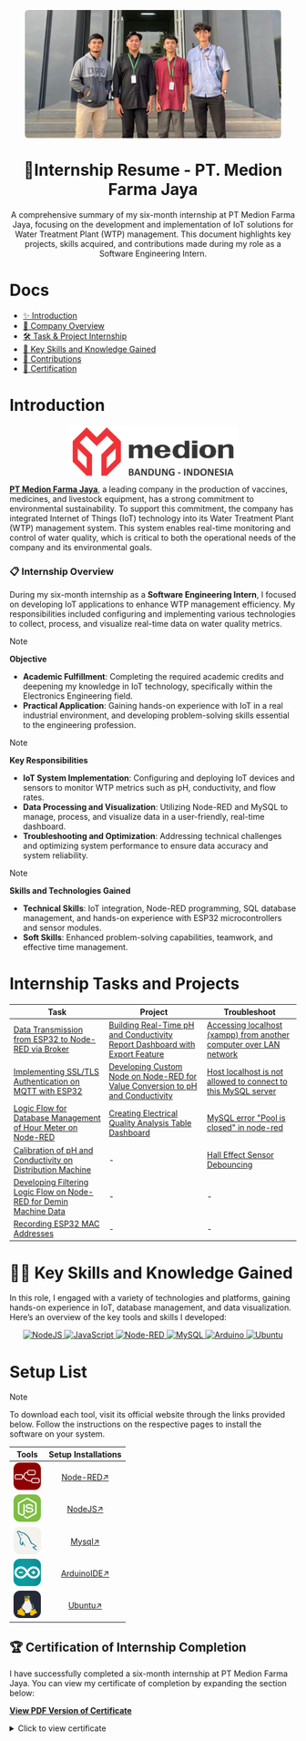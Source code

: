 <p align="center"><img align="center" width="450" src="source/documentation/banner.png"/></p>
<h1 align="center">🚀Internship Resume - PT. Medion Farma Jaya</h1>

<p align="center">A comprehensive summary of my six-month internship at PT Medion Farma Jaya, focusing on the development and implementation of IoT solutions for Water Treatment Plant (WTP) management. This document highlights key projects, skills acquired, and contributions made during my role as a Software Engineering Intern.</p>

# Docs

- [✨ Introduction](#introduction)
- [🏢 Company Overview](#company-overview)
- [🛠️ Task & Project Internship](#internship-tasks-and-projects)
- [🚀 Key Skills and Knowledge Gained](#👨‍💻-key-skills-and-knowledge-gained)
- [🌟 Contributions](#contributions)
- [📌 Certification](#🏆-certification-of-internship-completion)

# Introduction
<p align="center"><img align="center" style ="border-radius: 3px" src="source/icons/logo-medion.png"/></p>

[**PT Medion Farma Jaya**](company-profile.md), a leading company in the production of vaccines, medicines, and livestock equipment, has a strong commitment to environmental sustainability. To support this commitment, the company has integrated Internet of Things (IoT) technology into its Water Treatment Plant (WTP) management system. This system enables real-time monitoring and control of water quality, which is critical to both the operational needs of the company and its environmental goals.

### 📋 Internship Overview
During my six-month internship as a **Software Engineering Intern**, I focused on developing IoT applications to enhance WTP management efficiency. My responsibilities included configuring and implementing various technologies to collect, process, and visualize real-time data on water quality metrics.

> [!NOTE]  
> **Objective**  
> - **Academic Fulfillment**: Completing the required academic credits and deepening my knowledge in IoT technology, specifically within the Electronics Engineering field.
> - **Practical Application**: Gaining hands-on experience with IoT in a real industrial environment, and developing problem-solving skills essential to the engineering profession.

> [!NOTE]  
> **Key Responsibilities**  
> - **IoT System Implementation**: Configuring and deploying IoT devices and sensors to monitor WTP metrics such as pH, conductivity, and flow rates.
> - **Data Processing and Visualization**: Utilizing Node-RED and MySQL to manage, process, and visualize data in a user-friendly, real-time dashboard.
> - **Troubleshooting and Optimization**: Addressing technical challenges and optimizing system performance to ensure data accuracy and system reliability.

> [!NOTE]  
> **Skills and Technologies Gained**  
> - **Technical Skills**: IoT integration, Node-RED programming, SQL database management, and hands-on experience with ESP32 microcontrollers and sensor modules.
> - **Soft Skills**: Enhanced problem-solving capabilities, teamwork, and effective time management.


# Internship Tasks and Projects

| **Task**                                                                                             | **Project**                                                                                                   | **Troubleshoot**                                                                                               |
|------------------------------------------------------------------------------------------------------|---------------------------------------------------------------------------------------------------------------|---------------------------------------------------------------------------------------------------------------|
| [Data Transmission from ESP32 to Node-RED via Broker](task/task1/data_transmission_esp32_to_nodered.md) | [Building Real-Time pH and Conductivity Report Dashboard with Export Feature]()                               | [Accessing localhost (xampp) from another computer over LAN network](Troubleshoot/accessing_localhost_xampp.md) |
| [Implementing SSL/TLS Authentication on MQTT with ESP32](task/task2/secure_data_transmission.md)       | [Developing Custom Node on Node-RED for Value Conversion to pH and Conductivity](task/task3/)                 | [Host localhost is not allowed to connect to this MySQL server](Troubleshoot/mysql_host_access_error.md)       |
| [Logic Flow for Database Management of Hour Meter on Node-RED]()                                      | [Creating Electrical Quality Analysis Table Dashboard]()                                                      | [MySQL error "Pool is closed" in node-red](Troubleshoot/mysql_pool_closed_error_nodered.md)                    |
| [Calibration of pH and Conductivity on Distribution Machine]()                                         | -                                                                                                             | [Hall Effect Sensor Debouncing](Troubleshoot/hall_effect_debouncing.md)                                        |
| [Developing Filtering Logic Flow on Node-RED for Demin Machine Data]()                                 | -                                                                                                             | -                                                                                                             |
| [Recording ESP32 MAC Addresses]()                                                                     | -                                                                                                             | -                                                                                                             |



# 👨‍💻 Key Skills and Knowledge Gained

In this role, I engaged with a variety of technologies and platforms, gaining hands-on experience in IoT, database management, and data visualization. Here’s an overview of the key tools and skills I developed:

<p align="center">
  <a href="https://nodejs.org/">
    <img src="https://img.shields.io/badge/node.js-6DA55F?style=for-the-badge&logo=node.js&logoColor=white" alt="NodeJS"/>
  </a>
  <a href="https://developer.mozilla.org/en-US/docs/Web/JavaScript">
    <img src="https://img.shields.io/badge/javascript-%23323330.svg?style=for-the-badge&logo=javascript&logoColor=%23F7DF1E" alt="JavaScript"/>
  </a>
  <a href="https://nodered.org/">
    <img src="https://img.shields.io/badge/Node--RED-%238F0000.svg?style=for-the-badge&logo=node-red&logoColor=white" alt="Node-RED"/>
  </a>
  <a href="https://www.mysql.com/">
    <img src="https://img.shields.io/badge/mysql-%2300000f.svg?style=for-the-badge&logo=mysql&logoColor=white" alt="MySQL"/>
  </a>
  <a href="https://www.arduino.cc/">
    <img src="https://img.shields.io/badge/-Arduino-00979D?style=for-the-badge&logo=Arduino&logoColor=white" alt="Arduino"/>
  </a>
  <a href="https://ubuntu.com/">
    <img src="https://img.shields.io/badge/ubuntu-E95420?style=for-the-badge&logo=ubuntu&logoColor=white" alt="Ubuntu"/>
  </a>
</p>


# Setup List

>[!NOTE]  
> To download each tool, visit its official website through the links provided below. Follow the instructions on the respective pages to install the software on your system.


|      **Tools**       |                         **Setup Installations**                          |
| :--------------: | :------------------------------------------------------------------: |
| <img src="source/icons/Icons-nodeRed.svg" width="48"> | [Node-RED↗](https://nodered.org/docs/getting-started/local) |
| <img src="source/icons/Icons-nodeJS.svg" width="48"> | [NodeJS↗](https://nodejs.org/en/download/package-manager/) |
| <img src="source/icons/Icons-mysql.svg" width="48"> | [Mysql↗](https://dev.mysql.com/doc/mysql-getting-started/en/) |
| <img src="source/icons/Icons-arduinoIDE.svg" width="48"> | [ArduinoIDE↗](https://www.arduino.cc/en/software) |
| <img src="source/icons/Icons-Linux.svg" width="48"> | [Ubuntu↗](https://ubuntu.com/download/desktop)|

## 🏆 Certification of Internship Completion
I have successfully completed a six-month internship at PT Medion Farma Jaya. You can view my certificate of completion by expanding the section below:

[**View PDF Version of Certificate**](./documents/surat-keterangan-PKL.pdf)

<details>
  <summary>Click to view certificate</summary>
  
  ![🎓 PKL Certificate](documents/surat-keterangan-PKL.png)
</details>

